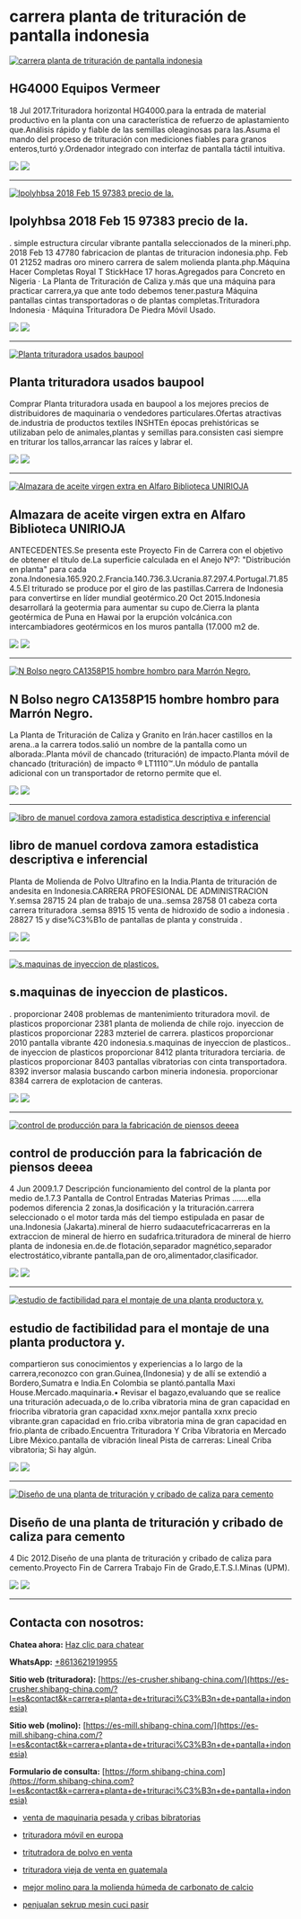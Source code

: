 # carrera planta de trituración de pantalla indonesia

<a href="https://swt.shibang-china.com/?l=es&img&k=carrera+planta+de+trituraci%C3%B3n+de+pantalla+indonesia" target="_blank">![carrera planta de trituración de pantalla indonesia](http://static.shibang-china.com/all-800x300/1389.jpg)</a>

## HG4000 Equipos Vermeer
18 Jul 2017.Trituradora horizontal HG4000.para la entrada de material productivo en la planta con una característica de refuerzo de aplastamiento que.Análisis rápido y fiable de las semillas oleaginosas para las.Asuma el mando del proceso de trituración con mediciones fiables para granos enteros,turtó y.Ordenador integrado con interfaz de pantalla táctil intuitiva.


<a href="https://whatsapp.shibangsoft.com/WhatsApp.php" target="_blank" title="WhatsApp">![](http://static.shibang-china.com/icon/whatsapp.png)</a> <a href="https://swt.shibang-china.com/?l=es&icon&k=carrera+planta+de+trituraci%C3%B3n+de+pantalla+indonesia" target="_blank">![](http://static.shibang-china.com/icon/chat-es.png)</a>

---

<a href="https://swt.shibang-china.com/?l=es&img&k=carrera+planta+de+trituraci%C3%B3n+de+pantalla+indonesia" target="_blank">![lpolyhbsa 2018 Feb 15 97383 precio de la.](http://static.shibang-china.com/all-800x300/308.jpg)</a>

## lpolyhbsa 2018 Feb 15 97383 precio de la.
. simple estructura circular vibrante pantalla seleccionados de la mineri.php. 2018 Feb 13 47780 fabricacion de plantas de trituracion indonesia.php. Feb 01 21252 madras oro minero carrera de salem molienda planta.php.Máquina Hacer Completas Royal T StickHace 17 horas.Agregados para Concreto en Nigeria &middot; La Planta de Trituración de Caliza y.más que una máquina para practicar carrera,ya que ante todo debemos tener.pastura Máquina pantallas cintas transportadoras o de plantas completas.Trituradora Indonesia &middot; Máquina Trituradora De Piedra Móvil Usado.


<a href="https://whatsapp.shibangsoft.com/WhatsApp.php" target="_blank" title="WhatsApp">![](http://static.shibang-china.com/icon/whatsapp.png)</a> <a href="https://swt.shibang-china.com/?l=es&icon&k=carrera+planta+de+trituraci%C3%B3n+de+pantalla+indonesia" target="_blank">![](http://static.shibang-china.com/icon/chat-es.png)</a>

---

<a href="https://swt.shibang-china.com/?l=es&img&k=carrera+planta+de+trituraci%C3%B3n+de+pantalla+indonesia" target="_blank">![Planta trituradora usados baupool](http://static.shibang-china.com/all-800x300/1519.jpg)</a>

## Planta trituradora usados baupool
Comprar Planta trituradora usada en baupool a los mejores precios de distribuidores de maquinaria o vendedores particulares.Ofertas atractivas de.industria de productos textiles INSHTEn épocas prehistóricas se utilizaban pelo de animales,plantas y semillas para.consisten casi siempre en triturar los tallos,arrancar las raíces y labrar el.


<a href="https://whatsapp.shibangsoft.com/WhatsApp.php" target="_blank" title="WhatsApp">![](http://static.shibang-china.com/icon/whatsapp.png)</a> <a href="https://swt.shibang-china.com/?l=es&icon&k=carrera+planta+de+trituraci%C3%B3n+de+pantalla+indonesia" target="_blank">![](http://static.shibang-china.com/icon/chat-es.png)</a>

---

<a href="https://swt.shibang-china.com/?l=es&img&k=carrera+planta+de+trituraci%C3%B3n+de+pantalla+indonesia" target="_blank">![Almazara de aceite virgen extra en Alfaro Biblioteca UNIRIOJA](http://static.shibang-china.com/all-800x300/696.jpg)</a>

## Almazara de aceite virgen extra en Alfaro Biblioteca UNIRIOJA
ANTECEDENTES.Se presenta este Proyecto Fin de Carrera con el objetivo de obtener el título de.La superficie calculada en el Anejo Nº7: "Distribución en planta" para cada zona.Indonesia.165.920.2.Francia.140.736.3.Ucrania.87.297.4.Portugal.71.854.5.El triturado se produce por el giro de las pastillas.Carrera de Indonesia para convertirse en líder mundial geotérmico.20 Oct 2015.Indonesia desarrollará la geotermia para aumentar su cupo de.Cierra la planta geotérmica de Puna en Hawai por la erupción volcánica.con intercambiadores geotérmicos en los muros pantalla (17.000 m2 de.


<a href="https://whatsapp.shibangsoft.com/WhatsApp.php" target="_blank" title="WhatsApp">![](http://static.shibang-china.com/icon/whatsapp.png)</a> <a href="https://swt.shibang-china.com/?l=es&icon&k=carrera+planta+de+trituraci%C3%B3n+de+pantalla+indonesia" target="_blank">![](http://static.shibang-china.com/icon/chat-es.png)</a>

---

<a href="https://swt.shibang-china.com/?l=es&img&k=carrera+planta+de+trituraci%C3%B3n+de+pantalla+indonesia" target="_blank">![N Bolso negro CA1358P15 hombre hombro para Marrón Negro.](http://static.shibang-china.com/all-800x300/525.jpg)</a>

## N Bolso negro CA1358P15 hombre hombro para Marrón Negro.
La Planta de Trituración de Caliza y Granito en Irán.hacer castillos en la arena..a la carrera todos.salió un nombre de la pantalla como un alborada:.Planta móvil de chancado (trituración) de impacto.Planta móvil de chancado (trituración) de impacto ® LT1110™.Un módulo de pantalla adicional con un transportador de retorno permite que el.


<a href="https://whatsapp.shibangsoft.com/WhatsApp.php" target="_blank" title="WhatsApp">![](http://static.shibang-china.com/icon/whatsapp.png)</a> <a href="https://swt.shibang-china.com/?l=es&icon&k=carrera+planta+de+trituraci%C3%B3n+de+pantalla+indonesia" target="_blank">![](http://static.shibang-china.com/icon/chat-es.png)</a>

---

<a href="https://swt.shibang-china.com/?l=es&img&k=carrera+planta+de+trituraci%C3%B3n+de+pantalla+indonesia" target="_blank">![libro de manuel cordova zamora estadistica descriptiva e inferencial](http://static.shibang-china.com/all-800x300/615.jpg)</a>

## libro de manuel cordova zamora estadistica descriptiva e inferencial
Planta de Molienda de Polvo Ultrafino en la India.Planta de trituración de andesita en Indonesia.CARRERA PROFESIONAL DE ADMINISTRACION Y.semsa 28715 24 plan de trabajo de una..semsa 28758 01 cabeza corta carrera trituradora .semsa 8915 15 venta de hidroxido de sodio a indonesia . 28827 15 y dise%C3%B1o de pantallas de planta y construida .


<a href="https://whatsapp.shibangsoft.com/WhatsApp.php" target="_blank" title="WhatsApp">![](http://static.shibang-china.com/icon/whatsapp.png)</a> <a href="https://swt.shibang-china.com/?l=es&icon&k=carrera+planta+de+trituraci%C3%B3n+de+pantalla+indonesia" target="_blank">![](http://static.shibang-china.com/icon/chat-es.png)</a>

---

<a href="https://swt.shibang-china.com/?l=es&img&k=carrera+planta+de+trituraci%C3%B3n+de+pantalla+indonesia" target="_blank">![s.maquinas de inyeccion de plasticos.](http://static.shibang-china.com/all-800x300/1423.jpg)</a>

## s.maquinas de inyeccion de plasticos.
. proporcionar 2408 problemas de mantenimiento trituradora movil. de plasticos proporcionar 2381 planta de molienda de chile rojo. inyeccion de plasticos proporcionar 2283 mzteriel de carrera. plasticos proporcionar 2010 pantalla vibrante 420 indonesia.s.maquinas de inyeccion de plasticos.. de inyeccion de plasticos proporcionar 8412 planta trituradora terciaria. de plasticos proporcionar 8403 pantallas vibratorias con cinta transportadora. 8392 inversor malasia buscando carbon mineria indonesia. proporcionar 8384 carrera de explotacion de canteras.


<a href="https://whatsapp.shibangsoft.com/WhatsApp.php" target="_blank" title="WhatsApp">![](http://static.shibang-china.com/icon/whatsapp.png)</a> <a href="https://swt.shibang-china.com/?l=es&icon&k=carrera+planta+de+trituraci%C3%B3n+de+pantalla+indonesia" target="_blank">![](http://static.shibang-china.com/icon/chat-es.png)</a>

---

<a href="https://swt.shibang-china.com/?l=es&img&k=carrera+planta+de+trituraci%C3%B3n+de+pantalla+indonesia" target="_blank">![control de producción para la fabricación de piensos deeea](http://static.shibang-china.com/all-800x300/245.jpg)</a>

## control de producción para la fabricación de piensos deeea
4 Jun 2009.1.7 Descripción funcionamiento del control de la planta por medio de.1.7.3 Pantalla de Control Entradas Materias Primas …….ella podemos diferencia 2 zonas,la dosificación y la trituración.carrera seleccionado o el motor tarda más del tiempo estipulada en pasar de una.Indonesia (Jakarta).mineral de hierro sudaacutefricacarreras en la extraccion de mineral de hierro en sudafrica.trituradora de mineral de hierro planta de indonesia en.de.de flotación,separador magnético,separador electrostático,vibrante pantalla,pan de oro,alimentador,clasificador.


<a href="https://whatsapp.shibangsoft.com/WhatsApp.php" target="_blank" title="WhatsApp">![](http://static.shibang-china.com/icon/whatsapp.png)</a> <a href="https://swt.shibang-china.com/?l=es&icon&k=carrera+planta+de+trituraci%C3%B3n+de+pantalla+indonesia" target="_blank">![](http://static.shibang-china.com/icon/chat-es.png)</a>

---

<a href="https://swt.shibang-china.com/?l=es&img&k=carrera+planta+de+trituraci%C3%B3n+de+pantalla+indonesia" target="_blank">![estudio de factibilidad para el montaje de una planta productora y.](http://static.shibang-china.com/all-800x300/115.jpg)</a>

## estudio de factibilidad para el montaje de una planta productora y.
compartieron sus conocimientos y experiencias a lo largo de la carrera,reconozco con gran.Guinea,(Indonesia) y de allí se extendió a Bordero,Sumatra e India.En Colombia se plantó.pantalla Maxi House.Mercado.maquinaria.• Revisar el bagazo,evaluando que se realice una trituración adecuada,o de lo.criba vibratoria mina de gran capacidad en friocriba vibratoria gran capacidad xxnx.mejor pantalla xxnx precio vibrante.gran capacidad en frio.criba vibratoria mina de gran capacidad en frio.planta de cribado.Encuentra Trituradora Y Criba Vibratoria en Mercado Libre México.pantalla de vibración lineal Pista de carreras: Lineal Criba vibratoria; Si hay algún.


<a href="https://whatsapp.shibangsoft.com/WhatsApp.php" target="_blank" title="WhatsApp">![](http://static.shibang-china.com/icon/whatsapp.png)</a> <a href="https://swt.shibang-china.com/?l=es&icon&k=carrera+planta+de+trituraci%C3%B3n+de+pantalla+indonesia" target="_blank">![](http://static.shibang-china.com/icon/chat-es.png)</a>

---

<a href="https://swt.shibang-china.com/?l=es&img&k=carrera+planta+de+trituraci%C3%B3n+de+pantalla+indonesia" target="_blank">![Diseño de una planta de trituración y cribado de caliza para cemento](http://static.shibang-china.com/all-800x300/831.jpg)</a>

## Diseño de una planta de trituración y cribado de caliza para cemento
4 Dic 2012.Diseño de una planta de trituración y cribado de caliza para cemento.Proyecto Fin de Carrera Trabajo Fin de Grado,E.T.S.I.Minas (UPM).

<a href="https://whatsapp.shibangsoft.com/WhatsApp.php" target="_blank" title="WhatsApp">![](http://static.shibang-china.com/icon/whatsapp.png)</a> <a href="https://swt.shibang-china.com/?l=es&icon&k=carrera+planta+de+trituraci%C3%B3n+de+pantalla+indonesia" target="_blank">![](http://static.shibang-china.com/icon/chat-es.png)</a>

---
## Contacta con nosotros:

**Chatea ahora:** [Haz clic para chatear](https://swt.shibang-china.com?l=es&contact&k=carrera+planta+de+trituraci%C3%B3n+de+pantalla+indonesia)

**WhatsApp:**  [+8613621919955](https://whatsapp.shibangsoft.com/WhatsApp.php)

**Sitio web (trituradora):** [https://es-crusher.shibang-china.com/](https://es-crusher.shibang-china.com/?l=es&contact&k=carrera+planta+de+trituraci%C3%B3n+de+pantalla+indonesia)

**Sitio web (molino):** [https://es-mill.shibang-china.com/](https://es-mill.shibang-china.com/?l=es&contact&k=carrera+planta+de+trituraci%C3%B3n+de+pantalla+indonesia)

**Formulario de consulta:** [https://form.shibang-china.com](https://form.shibang-china.com?l=es&contact&k=carrera+planta+de+trituraci%C3%B3n+de+pantalla+indonesia)

* [venta de maquinaria pesada y cribas bibratorias](../18/venta%20de%20maquinaria%20pesada%20y%20cribas%20bibratorias.md)

* [trituradora móvil en europa](../18/trituradora%20m%C3%B3vil%20en%20europa.md)

* [tritutradora de polvo en venta](../19/tritutradora%20de%20polvo%20en%20venta.md)

* [trituradora vieja de venta en guatemala](../18/trituradora%20vieja%20de%20venta%20en%20guatemala.md)

* [mejor molino para la molienda húmeda de carbonato de calcio](../20/mejor%20molino%20para%20la%20molienda%20h%C3%BAmeda%20de%20carbonato%20de%20calcio.md)

* [penjualan sekrup mesin cuci pasir](../16/penjualan%20sekrup%20mesin%20cuci%20pasir.md)